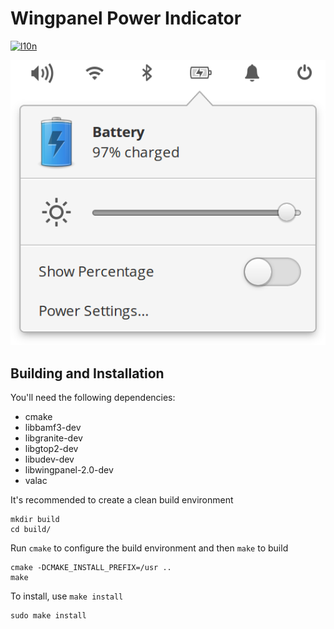 # Wingpanel Power Indicator
[![l10n](https://l10n.elementary.io/widgets/wingpanel/wingpanel-indicator-power/svg-badge.svg)](https://l10n.elementary.io/projects/wingpanel/wingpanel-indicator-power)

![Screenshot](data/screenshot.png?raw=true)

## Building and Installation

You'll need the following dependencies:

* cmake
* libbamf3-dev
* libgranite-dev
* libgtop2-dev
* libudev-dev
* libwingpanel-2.0-dev
* valac

It's recommended to create a clean build environment

    mkdir build
    cd build/

Run `cmake` to configure the build environment and then `make` to build

    cmake -DCMAKE_INSTALL_PREFIX=/usr ..
    make

To install, use `make install`

    sudo make install
